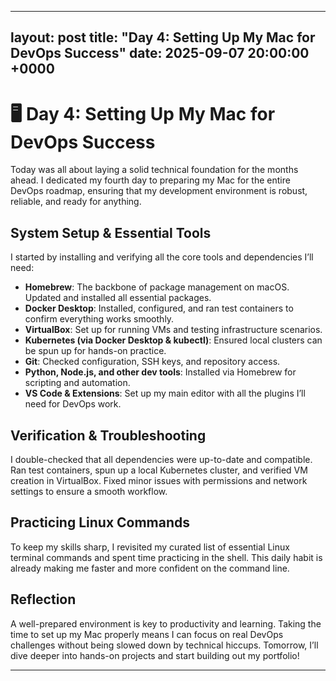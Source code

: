 
---
layout: post
title: "Day 4: Setting Up My Mac for DevOps Success"
date: 2025-09-07 20:00:00 +0000
---

# 🖥️ Day 4: Setting Up My Mac for DevOps Success

Today was all about laying a solid technical foundation for the months ahead. I dedicated my fourth day to preparing my Mac for the entire DevOps roadmap, ensuring that my development environment is robust, reliable, and ready for anything.

## System Setup & Essential Tools

I started by installing and verifying all the core tools and dependencies I’ll need:
- **Homebrew**: The backbone of package management on macOS. Updated and installed all essential packages.
- **Docker Desktop**: Installed, configured, and ran test containers to confirm everything works smoothly.
- **VirtualBox**: Set up for running VMs and testing infrastructure scenarios.
- **Kubernetes (via Docker Desktop & kubectl)**: Ensured local clusters can be spun up for hands-on practice.
- **Git**: Checked configuration, SSH keys, and repository access.
- **Python, Node.js, and other dev tools**: Installed via Homebrew for scripting and automation.
- **VS Code & Extensions**: Set up my main editor with all the plugins I’ll need for DevOps work.

## Verification & Troubleshooting

I double-checked that all dependencies were up-to-date and compatible. Ran test containers, spun up a local Kubernetes cluster, and verified VM creation in VirtualBox. Fixed minor issues with permissions and network settings to ensure a smooth workflow.

## Practicing Linux Commands

To keep my skills sharp, I revisited my curated list of essential Linux terminal commands and spent time practicing in the shell. This daily habit is already making me faster and more confident on the command line.

## Reflection

A well-prepared environment is key to productivity and learning. Taking the time to set up my Mac properly means I can focus on real DevOps challenges without being slowed down by technical hiccups. Tomorrow, I’ll dive deeper into hands-on projects and start building out my portfolio!

---
